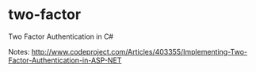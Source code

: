 two-factor
==========

Two Factor Authentication in C#

Notes: http://www.codeproject.com/Articles/403355/Implementing-Two-Factor-Authentication-in-ASP-NET
